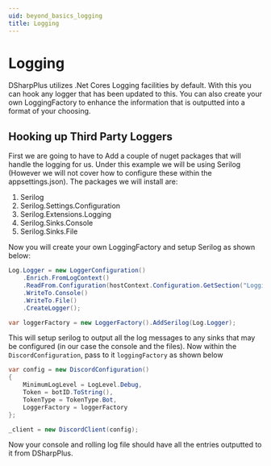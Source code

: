 ```yaml
---
uid: beyond_basics_logging
title: Logging
---
```


# Logging
DSharpPlus utilizes .Net Cores Logging facilities by default.  With this you can hook any logger that has been updated to this.  You can also create your own LoggingFactory
to enhance the information that is outputted into a format of your choosing. 

## Hooking up Third Party Loggers
First we are going to have to Add a couple of nuget packages that will handle the logging for us.  Under this example we will be using Serilog (However we will not cover how to configure 
these within the appsettings.json).  The packages we will install are:
1. Serilog
2. Serilog.Settings.Configuration
3. Serilog.Extensions.Logging
4. Serilog.Sinks.Console
5. Serilog.Sinks.File

Now you will create your own LoggingFactory and setup Serilog as shown below:

```cs
Log.Logger = new LoggerConfiguration()
    .Enrich.FromLogContext()
    .ReadFrom.Configuration(hostContext.Configuration.GetSection("Logging"))
    .WriteTo.Console()
    .WriteTo.File()
    .CreateLogger();

var loggerFactory = new LoggerFactory().AddSerilog(Log.Logger);
```

This will setup serilog to output all the log messages to any sinks that may be configured (in our case the console and the files).  Now within the `DiscordConfiguration`, pass to it
`loggingFactory` as shown below

```cs
var config = new DiscordConfiguration()
{
    MinimumLogLevel = LogLevel.Debug,
    Token = botID.ToString(),
    TokenType = TokenType.Bot,
    LoggerFactory = loggerFactory
};

_client = new DiscordClient(config);
```

Now your console and rolling log file should have all the entries outputted to it from DSharpPlus.  